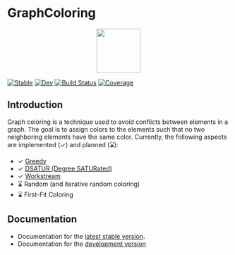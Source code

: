 # GraphColoring

<p align="center">
<picture>
  <source media="(prefers-color-scheme)" srcset="docs/src/assets/logo.svg" height="100">
  <img alt="" src="" height="100">
</picture>
</p>

[![Stable](https://img.shields.io/badge/docs-stable-blue.svg)](https://djukic14.github.io/GraphColoring.jl/stable/)
[![Dev](https://img.shields.io/badge/docs-dev-blue.svg)](https://djukic14.github.io/GraphColoring.jl/dev/)
[![Build Status](https://github.com/djukic14/GraphColoring.jl/actions/workflows/CI.yml/badge.svg?branch=main)](https://github.com/djukic14/GraphColoring.jl/actions/workflows/CI.yml?query=branch%3Amain)
[![Coverage](https://codecov.io/gh/djukic14/GraphColoring.jl/branch/main/graph/badge.svg)](https://codecov.io/gh/djukic14/GraphColoring.jl)

## Introduction

Graph coloring is a technique used to avoid conflicts between elements in a graph. The goal is to assign colors to the elements such that no two neighboring elements have the same color.
Currently, the following aspects are implemented (✓) and planned (⌛):

- ✓ [Greedy](https://www.geeksforgeeks.org/dsa/graph-coloring-set-2-greedy-algorithm/)
- ✓ [DSATUR (Degree SATURated)](https://www.geeksforgeeks.org/dsa/dsatur-algorithm-for-graph-coloring/)
- ✓ [Workstream](https://dl.acm.org/doi/10.1145/2851488)
- ⌛ Random (and iterative random coloring)
- ⌛ First-Fit Coloring

## Documentation

- Documentation for the [latest stable version](https://djukic14.github.io/GraphColoring.jl/stable/).
- Documentation for the [development version](https://djukic14.github.io/GraphColoring.jl/dev/)
